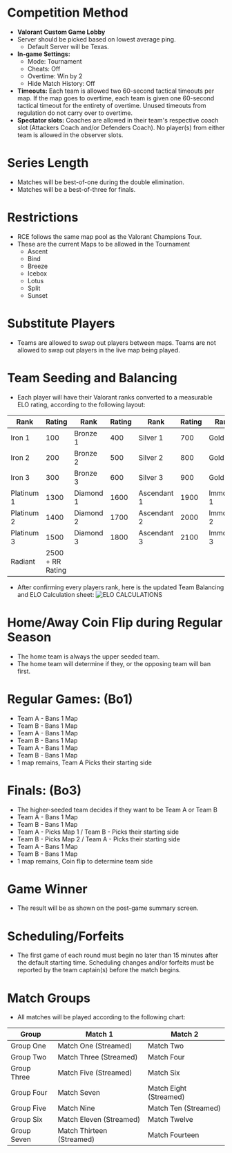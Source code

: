 # Competition Method

- **Valorant Custom Game Lobby**
- Server should be picked based on lowest average ping.
  - Default Server will be Texas.
- **In-game Settings:**
  - Mode: Tournament
  - Cheats: Off
  - Overtime: Win by 2
  - Hide Match History: Off
- **Timeouts:** Each team is allowed two 60-second tactical timeouts per map. If the map goes to overtime, each team is given one 60-second tactical timeout for the entirety of overtime. Unused timeouts from regulation do not carry over to overtime.
- **Spectator slots:** Coaches are allowed in their team's respective coach slot (Attackers Coach and/or Defenders Coach). No player(s) from either team is allowed in the observer slots.

# Series Length

- Matches will be best-of-one during the double elimination.
- Matches will be a best-of-three for finals.

# Restrictions

- RCE follows the same map pool as the Valorant Champions Tour.
- These are the current Maps to be allowed in the Tournament
    - Ascent
    - Bind
    - Breeze
    - Icebox
    - Lotus
    - Split
    - Sunset

# Substitute Players

- Teams are allowed to swap out players between maps. Teams are not allowed to swap out players in the live map being played.

# Team Seeding and Balancing

- Each player will have their Valorant ranks converted to a measurable ELO rating, according to the following layout:

| Rank         | Rating     | Rank         | Rating     | Rank         | Rating     | Rank         | Rating     |
|--------------|------------|--------------|------------|--------------|------------|--------------|------------|
| Iron 1       | 100        | Bronze 1     | 400        | Silver 1     | 700        | Gold 1       | 1000       |
| Iron 2       | 200        | Bronze 2     | 500        | Silver 2     | 800        | Gold 2       | 1100       |
| Iron 3       | 300        | Bronze 3     | 600        | Silver 3     | 900        | Gold 3       | 1200       |
| Platinum 1   | 1300       | Diamond 1    | 1600       | Ascendant 1  | 1900       | Immortal 1   | 2200       |
| Platinum 2   | 1400       | Diamond 2    | 1700       | Ascendant 2  | 2000       | Immortal 2   | 2300       |
| Platinum 3   | 1500       | Diamond 3    | 1800       | Ascendant 3  | 2100       | Immortal 3   | 2400       |
| Radiant      | 2500 + RR Rating |              |            |              |            |              |            |

- After confirming every players rank, here is the updated Team Balancing and ELO Calculation sheet:
![ELO CALCULATIONS](https://cdn.discordapp.com/attachments/899516531745107998/1218207825407250564/image.png?ex=6606d372&is=65f45e72&hm=c75d0e3773f66dff2d0dea61c0b00451870a520b565af63b64c65e5122f4a59c&)

# Home/Away Coin Flip during Regular Season

- The home team is always the upper seeded team.
- The home team will determine if they, or the opposing team will ban first.

# Regular Games: (Bo1)

- Team A - Bans 1 Map
- Team B - Bans 1 Map
- Team A - Bans 1 Map
- Team B - Bans 1 Map
- Team A - Bans 1 Map
- Team B - Bans 1 Map
- 1 map remains, Team A Picks their starting side

# Finals: (Bo3)

- The higher-seeded team decides if they want to be Team A or Team B
- Team A - Bans 1 Map
- Team B - Bans 1 Map
- Team A - Picks Map 1 / Team B - Picks their starting side
- Team B - Picks Map 2 / Team A - Picks their starting side
- Team A - Bans 1 Map
- Team B - Bans 1 Map
- 1 map remains, Coin flip to determine team side

# Game Winner

- The result will be as shown on the post-game summary screen.

# Scheduling/Forfeits

- The first game of each round must begin no later than 15 minutes after the default starting time. Scheduling changes and/or forfeits must be reported by the team captain(s) before the match begins.

# Match Groups

- All matches will be played according to the following chart:

| Group       | Match 1               | Match 2               |
|-------------|-----------------------|-----------------------|
| Group One   | Match One (Streamed) | Match Two             |
| Group Two   | Match Three (Streamed) | Match Four          |
| Group Three | Match Five (Streamed)| Match Six             |
| Group Four  | Match Seven           | Match Eight (Streamed)|
| Group Five  | Match Nine            | Match Ten (Streamed) |
| Group Six   | Match Eleven (Streamed) | Match Twelve        |
| Group Seven | Match Thirteen (Streamed) | Match Fourteen        |


